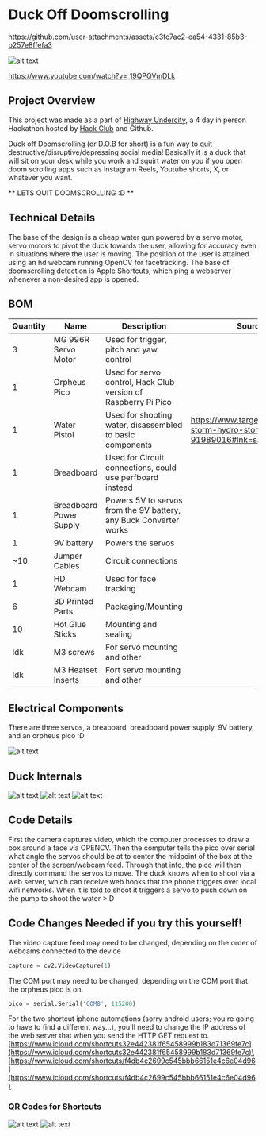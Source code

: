 # Duck Off Doomscrolling



https://github.com/user-attachments/assets/c3fc7ac2-ea54-4331-85b3-b257e8ffefa3



![alt text](pictures/IMG_4679.jpeg)

https://www.youtube.com/watch?v=_19QPQVmDLk

## Project Overview

This project was made as a part of [Highway Undercity](https://highway.hackclub.com), a 4 day in person Hackathon hosted by [Hack Club](https://hackclub.com) and Github. 

Duck off Doomscrolling (or D.O.B for short) is a fun way to quit destructive/disruptive/depressing social media! Basically it is a duck that will sit on your desk while you work and squirt water on you if you open doom scrolling apps such as Instagram Reels, Youtube shorts, X, or whatever you want. 

** LETS QUIT DOOMSCROLLING :D **

## Technical Details

The base of the design is a cheap water gun powered by a servo motor, servo motors to pivot the duck towards the user, allowing for accuracy even in situations where the user is moving. The position of the user is attained using an hd webcam running OpenCV for facetracking. The base of doomscrolling detection is Apple Shortcuts, which ping a webserver whenever a non-desired app is opened.

## BOM

| Quantity | Name                    | Description                                                       | Source                                                                        |
|----------|-------------------------|-------------------------------------------------------------------|-------------------------------------------------------------------------------|
| 3        | MG 996R Servo Motor     | Used for trigger, pitch and yaw control                           |                                                                               |
| 1        | Orpheus Pico            | Used for servo control, Hack Club version of Raspberry Pi Pico    |                                                                               |
| 1        | Water Pistol            | Used for shooting water, disassembled to basic components         | https://www.target.com/p/tidal-storm-hydro-storm-5pk/-/A-91989016#lnk=sametab |
| 1        | Breadboard              | Used for Circuit connections, could use perfboard instead         |                                                                               |
| 1        | Breadboard Power Supply | Powers 5V to servos from the 9V battery, any Buck Converter works |                                                                               |
| 1        | 9V battery              | Powers the servos                                                 |                                                                               |
| ~10      | Jumper Cables           | Circuit connections                                               |                                                                               |
| 1        | HD Webcam               | Used for face tracking                                            |                                                                               |
| 6        | 3D Printed Parts        | Packaging/Mounting                                                |                                                                               |
| 10       | Hot Glue Sticks         | Mounting and sealing                                              |                                                                               |
| Idk      | M3 screws               | For servo mounting and other                                      |                                                                               |
| Idk      | M3 Heatset Inserts      | Fort servo mounting and other                                     |                                                                               |

## Electrical Components

There are three servos, a breaboard, breadboard power supply, 9V battery, and an orpheus pico :D

![alt text](pictures/IMG_4682.jpeg)

## Duck Internals

![alt text](pictures/IMG_4652.jpeg)
![alt text](pictures/IMG_4674.jpeg)
![alt text](pictures/IMG_4675.jpeg)

## Code Details

First the camera captures video, which the computer processes to draw a box around a face via OPENCV. Then the computer tells the pico over serial what angle the servos should be at to center the midpoint of the box at the center of the screen/webcam feed. Through that info, the pico will then directly command the servos to move. The duck knows when to shoot via a web server, which can receive web hooks that the phone triggers over local wifi networks. When it is told to shoot it triggers a servo to push down on the pump to shoot the water >:D

## Code Changes Needed if you try this yourself!

The video capture feed may need to be changed, depending on the order of webcams connected to the device

```python
capture = cv2.VideoCapture(1)
```

The COM port may need to be changed, depending on the COM port that the orpheus pico is on.

```python
pico = serial.Serial('COM8', 115200)
```

For the two shortcut iphone automations (sorry android users; you're going to have to find a different way...), you'll need to change the IP address of the web server that when you send the HTTP GET request to.\
[https://www.icloud.com/shortcuts32e442381f65458999b183d71369fe7c](https://www.icloud.com/shortcuts32e442381f65458999b183d71369fe7c)\
[https://www.icloud.com/shortcuts/f4db4c2699c545bbb66151e4c6e04d96](https://www.icloud.com/shortcuts/f4db4c2699c545bbb66151e4c6e04d96)

### QR Codes for Shortcuts

![alt text](pictures/lock-in.png)
![alt text](pictures/lock-out.png)
